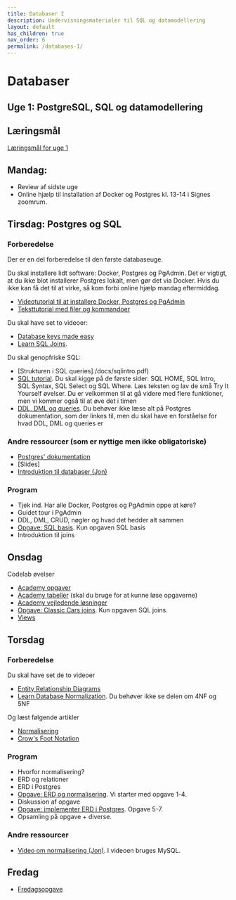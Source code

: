 ```yaml
---
title: Databaser I
description: Undervisningsmaterialer til SQL og datamodellering
layout: default
has_children: true
nav_order: 6
permalink: /databases-1/
---
```



# Databaser 

## Uge 1: PostgreSQL, SQL og datamodellering

## Læringsmål 

[Læringsmål for uge 1](./laeringsmaal.md#uge-1-normalisering-og-sql)

## Mandag: 
- Review af sidste uge
- Online hjælp til installation af Docker og Postgres kl. 13-14 i Signes zoomrum.

## Tirsdag: Postgres og SQL
### Forberedelse
Der er en del forberedelse til den første databaseuge. 

Du skal installere lidt software: Docker, Postgres og PgAdmin. Det er vigtigt, at du ikke blot installerer Postgres lokalt, men gør det via Docker. Hvis du ikke kan få det til at virke, så kom forbi online hjælp mandag eftermiddag.
- [Videotutorial til at installere Docker, Postgres og PgAdmin](https://cphbusiness.cloud.panopto.eu/Panopto/Pages/Viewer.aspx?id=b2d67d7f-1dfe-4fe5-894c-b1170155d75f)
- [Teksttutorial med filer og kommandoer](https://github.com/dat2Cph/2semDockerSetupLocal)

Du skal have set to videoer:
- [Database keys made easy](https://www.youtube.com/watch?v=8wUUMOKAK-c)
- [Learn SQL Joins](https://www.youtube.com/watch?v=nivyaiCeWjs). 

Du skal genopfriske SQL:
- [Strukturen i SQL queries]./docs/sqlintro.pdf)
- [SQL tutorial](https://www.w3schools.com/sql/default.asp). Du skal kigge på de første sider: SQL HOME, SQL Intro, SQL Syntax, SQL Select og SQL Where. Læs teksten og lav de små Try It Yourself øvelser. Du er velkommen til at gå videre med flere funktioner, men vi kommer også til at øve det i timen 
- [DDL, DML og queries](./docs/ddl_dml_queries.md). Du behøver ikke læse alt på Postgres dokumentation, som der linkes til, men du skal have en forståelse for hvad DDL, DML og queries er

### Andre ressourcer (som er nyttige men ikke obligatoriske)
- [Postgres' dokumentation](https://www.postgresql.org/docs/16/index.html)
- [Slides]
- [Introduktion til databaser (Jon)](https://cphbusiness.cloud.panopto.eu/Panopto/Pages/Viewer.aspx?id=0f2388a3-48a8-4a27-9ff8-ae4d00d94ad5)

### Program
- Tjek ind. Har alle Docker, Postgres og PgAdmin oppe at køre?
- Guidet tour i PgAdmin
- DDL, DML, CRUD, nøgler og hvad det hedder alt sammen
- [Opgave: SQL basis](./exercises/exercise_classicmodels.md). Kun opgaven SQL basis 
- Introduktion til joins

## Onsdag
Codelab øvelser
- [Academy opgaver](./exercises/exercise_academy.pdf)
- [Academy tabeller](./exercises/academy_tabels.pdf) (skal du bruge for at kunne løse opgaverne)
- [Academy vejledende løsninger](./exercises/solutions_academy.pdf)
- [Opgave: Classic Cars joins](./exercises/exercise_classicmodels.md). Kun opgaven SQL joins.
- [Views](./exercises/exercise_views.pdf)

## Torsdag
### Forberedelse
Du skal have set de to videoer
- [Entity Relationship Diagrams](https://www.youtube.com/watch?v=LowjDtiNlk4)
- [Learn Database Normalization](https://www.youtube.com/watch?v=GFQaEYEc8_8). Du behøver ikke se delen om 4NF og 5NF

Og læst følgende artikler
- [Normalisering](./docs/Normalisering.pdf)
- [Crow's Foot Notation](https://www.freecodecamp.org/news/crows-foot-notation-relationship-symbols-and-how-to-read-diagrams/)

### Program
- Hvorfor normalisering?
- ERD og relationer
- ERD i Postgres
- [Opgave: ERD og normalisering](./exercise_normalization.md). Vi starter med opgave 1-4.
- Diskussion af opgave
- [Opgave: implementer ERD i Postgres](./exercise_normalization.md). Opgave 5-7.
- Opsamling på opgave + diverse. 

### Andre ressourcer
- [Video om normalisering (Jon)](https://cphbusiness.cloud.panopto.eu/Panopto/Pages/Viewer.aspx?id=28d94c37-4010-43e9-aa6d-ae4d00da0670&start=1412). I videoen bruges MySQL. 

## Fredag
- [Fredagsopgave](./exercises/exercise_bibliotek.md)